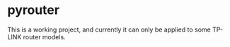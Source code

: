 # pyrouter

This is a working project, and currently it can only be applied to some TP-LINK router models.
